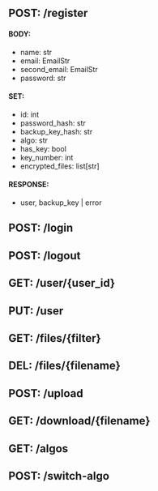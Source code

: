 ## POST: /register
#### BODY: 
  - name: str
  - email: EmailStr
  - second_email: EmailStr
  - password: str
#### SET:
  - id: int
  - password_hash: str
  - backup_key_hash: str
  - algo: str
  - has_key: bool
  - key_number: int
  - encrypted_files: list[str]
#### RESPONSE:
  - user, backup_key | error 
  
## POST: /login
## POST: /logout
## GET: /user/{user_id}
## PUT: /user
## GET: /files/{filter}
## DEL: /files/{filename}
## POST: /upload
## GET: /download/{filename} 
## GET: /algos
## POST: /switch-algo
